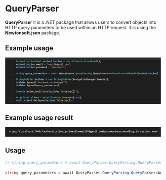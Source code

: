 # QueryParser

**QueryParser** it is a .NET package that allows users to convert objects into HTTP query parameters to be used within an HTTP request. It is using the **Newtonsoft.json** package.

## Example usage
![QueryParser Example](https://github.com/CSharpTeoMan911/QueryParser/blob/master/QueryParser%20Example.png)

## Example usage result
![QueryParser Result](https://github.com/CSharpTeoMan911/QueryParser/blob/master/QueryParser%20Result.png)

## Usage

```cs 
// string query_parameters = await QueryParser.QueryParsing.QueryParser<TypeOfTheObjectToBeParsed>(object_to_be_parsed);

string query_parameters = await QueryParser.QueryParsing.QueryParser<AuthenticationModel>(authentication);
```
